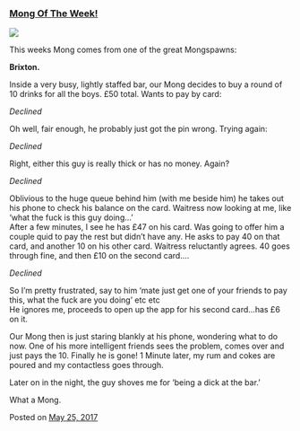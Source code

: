 
### [Mong Of The Week!](https://fazthebro.com/2017/05/30/mong-of-the-week/)

![](https://fazthebro.com/wp-content/uploads/2017/05/mong.png)

This weeks Mong comes from one of the great Mongspawns:

**Brixton.**

Inside a very busy, lightly staffed bar, our Mong decides to buy a round of 10 drinks for all the boys. £50 total. Wants to pay by card:

_Declined_

Oh well, fair enough, he probably just got the pin wrong. Trying again:

_Declined_

Right, either this guy is really thick or has no money. Again?

_Declined_

Oblivious to the huge queue behind him (with me beside him) he takes out his phone to check his balance on the card. Waitress now looking at me, like ‘what the fuck is this guy doing…’  
After a few minutes, I see he has £47 on his card. Was going to offer him a couple quid to pay the rest but didn’t have any. He asks to pay 40 on that card, and another 10 on his other card. Waitress reluctantly agrees. 40 goes through fine, and then £10 on the second card….

_Declined_

So I’m pretty frustrated, say to him ‘mate just get one of your friends to pay this, what the fuck are you doing’ etc etc  
He ignores me, proceeds to open up the app for his second card…has £6 on it.

Our Mong then is just staring blankly at his phone, wondering what to do now. One of his more intelligent friends sees the problem, comes over and just pays the 10. Finally he is gone! 1 Minute later, my rum and cokes are poured and my contactless goes through.

Later on in the night, the guy shoves me for ‘being a dick at the bar.’

What a Mong.

Posted on [May 25, 2017](https://fazthebro.com/2017/05/25/monzo-looks-interesting/)
